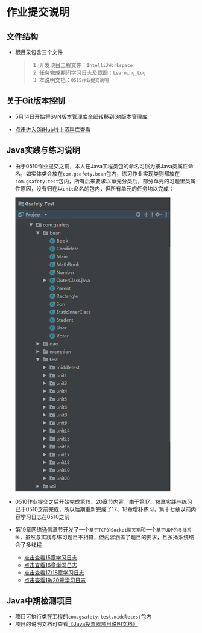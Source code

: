# 作业提交说明

## 文件结构

* 根目录包含三个文件

  >1. 开发项目工程文件：`IntelliJWorkspace`
  >1. 任务完成期间学习日志及截图：`Learning_Log`
  >1. 本说明文档：`0515作业提交说明`

## 关于Git版本控制

* 5月14日开始将SVN版本管理库全部转移到Git版本管理库

* [点击进入GitHub线上资料库查看](https://github.com/MecanZhou/GsafetyTest)

## Java实践与练习说明

* 由于0510作业提交之前，本人在Java工程类包的命名习惯为按Java类属性命名，如实体类会放在`com.gsafety.bean`包内，练习作业实现类则都放在`com.gsafety.test`包内，所有后来要求以单元分类后，部分单元的习题里类属性原因，没有归在以`unit`命名的包内，但所有单元的任务均以完成；

  ![包的命名](pic/0515_6.png)

* 0510作业提交之后开始完成第19、20章节内容，由于第17、18章实践与练习已于0510之前完成，所以后期重新完成了17、18章增补练习，第十七章以前内容学习日志在0510之前

* 第19章网络通信章节开发了一个`基于TCP的Socket聊天室`和一个`基于UDP的多播系统`，虽然与实践与练习题目不相符，但内容涵盖了题目的要求，且多播系统结合了多线程

  * [点击查看15章学习日志](Learning_Log0505.md)
  * [点击查看16章学习日志](Learning_Log0506.md)
  * [点击查看17/18章学习日志](Learning_Log0515.md)
  * [点击查看19/20章学习日志](Learning_Log0512.md)

## Java中期检测项目

* 项目可执行类在工程的`com.gsafety.test.middletest`包内
* 项目的说明文档可查看[《Java投票器项目说明文档》](Learning_Log0514.md)